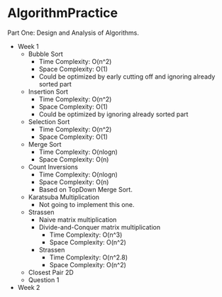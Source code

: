 AlgorithmPractice
=================
Part One: Design and Analysis of Algorithms.
- Week 1
  - Bubble Sort
    - Time Complexity: O(n^2)
    - Space Complexity: O(1)
    - Could be optimized by early cutting off and ignoring already sorted part
  - Insertion Sort
    - Time Complexity: O(n^2)
    - Space Complexity: O(1)
    - Could be optimized by ignoring already sorted part
  - Selection Sort
    - Time Complexity: O(n^2)
    - Space Complexity: O(1)
  - Merge Sort
    - Time Complexity: O(nlogn)
    - Space Complexity: O(n)
  - Count Inversions
    - Time Complexity: O(nlogn)
    - Space Complexity: O(n)
    - Based on TopDown Merge Sort.
  - Karatsuba Multiplication
    - Not going to implement this one.
  - Strassen
    - Naive matrix multiplication
    - Divide-and-Conquer matrix multiplication
      - Time Complexity: O(n^3)
      - Space Complexity: O(n^2)
    - Strassen
      - Time Complexity: O(n^2.8)
      - Space Complexity: O(n^2)
  - Closest Pair 2D
  - Question 1
- Week 2
